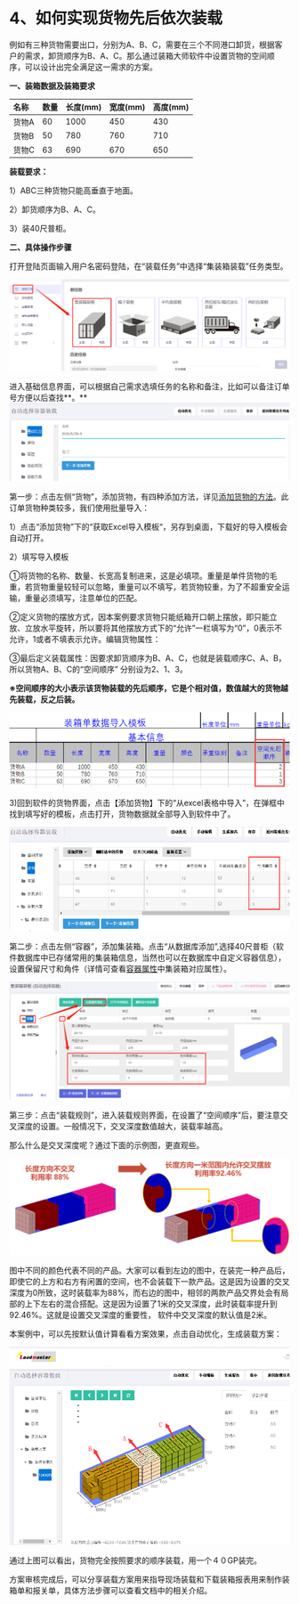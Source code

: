 # 4、如何实现货物先后依次装载

例如有三种货物需要出口，分别为A、B、C，需要在三个不同港口卸货，根据客户的需求，卸货顺序为B、A、C。那么通过装箱大师软件中设置货物的空间顺序，可以设计出完全满足这一需求的方案。

**一、装箱数据及装箱要求**

| 名称 | 数量 | 长度\(mm\) | 宽度\(mm\) | 高度\(mm\) |
| :--- | :--- | :--- | :--- | :--- |
| 货物A | 60 | 1000 | 450 | 430 |
| 货物B | 50 | 780 | 760 | 710 |
| 货物C | 63 | 690 | 670 | 650 |

**装载要求：**

1）ABC三种货物只能高垂直于地面。

2）卸货顺序为B、A、C。

3）装40尺普柜。

**二、具体操作步骤**

打开登陆页面输入用户名密码登陆，在“装载任务”中选择“集装箱装载”任务类型。

![](../.gitbook/assets/61%20%281%29.png)

进入基础信息界面，可以根据自己需求选填任务的名称和备注，比如可以备注订单号方便以后查找**。**![](../.gitbook/assets/5%20-%20副本%20%282%29.png)

第一步：点击左侧“货物”，添加货物，有四种添加方法，详见[添加货物的方法](https://doc.zhuangxiang.com/page/goods/add%20way.html)。此订单货物种类较多，我们使用批量导入：

1）点击“添加货物”下的“获取Excel导入模板“，另存到桌面，下载好的导入模板会自动打开。 

2）填写导入模板

①将货物的名称、数量、长宽高复制进来，这是必填项。重量是单件货物的毛重，若货物重量较轻可以忽略，重量可以不填写，若货物较重，为了不超重安全运输，重量必须填写，注意单位的匹配。

 ②定义货物的摆放方式，因本案例要求货物只能纸箱开口朝上摆放，即只能立放、立放水平旋转，所以要将其他摆放方式下的“允许”一栏填写为“0”，0表示不允许，1或者不填表示允许。编辑货物属性：

③最后定义装载属性：因要求卸货顺序为B、A、C，也就是装载顺序C、A、B，所以货物A、B、C的“空间顺序” 分别设为2、1、3。

**※空间顺序的大小表示该货物装载的先后顺序，它是个相对值，数值越大的货物越先装载，反之后装。**

![](../.gitbook/assets/64.png)

3\)回到软件的货物界面，点击【添加货物】下的“从excel表格中导入”，在弹框中找到填写好的模板，点击打开，货物数据就全部导入到软件中了。

![](../.gitbook/assets/65.png)

第二步：点击左侧“容器”，添加集装箱。点击“从数据库添加”,选择40尺普柜（软件数据库中已存储常用的集装箱信息，当然也可以在数据库中自定义容器信息），设置保留尺寸和角件（详情可查看[容器属性](https://doc.zhuangxiang.com/page/container/property.html)中集装箱对应属性）。

![](../.gitbook/assets/image%20%2827%29.png)

第三步：点击“装载规则”，进入装载规则界面，在设置了“空间顺序”后，要注意交叉深度的设置。一般情况下，交叉深度数值越大，装载率越高。

那么什么是交叉深度呢？通过下面的示例图，更直观些。

![](../.gitbook/assets/image%20%2811%29.png)

图中不同的颜色代表不同的产品。大家可以看到左边的图中，在装完一种产品后，即使它的上方和右方有闲置的空间，也不会装载下一款产品。这是因为设置的交叉深度为0所致，这时装载率为88%，而右边的图中，相邻的两款产品交界处会有局部的上下左右的混合搭配。这是因为设置了1米的交叉深度，此时装载率提升到92.46%。这就是设置交叉深度的重要性， 软件中交叉深度的默认值是2米。

本案例中，可以先按默认值计算看看方案效果，点击自动优化，生成装载方案：

![](../.gitbook/assets/66.png)

通过上图可以看出，货物完全按照要求的顺序装载，用一个４０GP装完。

方案审核完成后，可以分享装载方案用来指导现场装载和下载装箱报表用来制作装箱单和报关单，具体方法步骤可以查看文档中的相关介绍。

